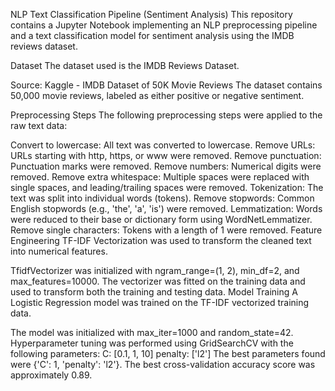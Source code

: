 NLP Text Classification Pipeline (Sentiment Analysis)
This repository contains a Jupyter Notebook implementing an NLP preprocessing pipeline and a text classification model for sentiment analysis using the IMDB reviews dataset.

Dataset
The dataset used is the IMDB Reviews Dataset.

Source: Kaggle - IMDB Dataset of 50K Movie Reviews
The dataset contains 50,000 movie reviews, labeled as either positive or negative sentiment.

Preprocessing Steps
The following preprocessing steps were applied to the raw text data:

Convert to lowercase: All text was converted to lowercase.
Remove URLs: URLs starting with http, https, or www were removed.
Remove punctuation: Punctuation marks were removed.
Remove numbers: Numerical digits were removed.
Remove extra whitespace: Multiple spaces were replaced with single spaces, and leading/trailing spaces were removed.
Tokenization: The text was split into individual words (tokens).
Remove stopwords: Common English stopwords (e.g., 'the', 'a', 'is') were removed.
Lemmatization: Words were reduced to their base or dictionary form using WordNetLemmatizer.
Remove single characters: Tokens with a length of 1 were removed.
Feature Engineering
TF-IDF Vectorization was used to transform the cleaned text into numerical features.

TfidfVectorizer was initialized with ngram_range=(1, 2), min_df=2, and max_features=10000.
The vectorizer was fitted on the training data and used to transform both the training and testing data.
Model Training
A Logistic Regression model was trained on the TF-IDF vectorized training data.

The model was initialized with max_iter=1000 and random_state=42.
Hyperparameter tuning was performed using GridSearchCV with the following parameters:
C: [0.1, 1, 10]
penalty: ['l2']
The best parameters found were {'C': 1, 'penalty': 'l2'}.
The best cross-validation accuracy score was approximately 0.89.
